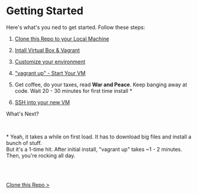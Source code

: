 # Getting Started 

Here's what's you ned to get started.  Follow these steps:

1. [Clone this Repo to your Local Machine](clone-this-repo.md)

2. [Intall Virtual Box & Vagrant](install-virtual-box-vagrant.md)

3. [Customize your environment](customize-environment.md)

4. ["vagrant up" - Start Your VM](vagrant-up.md)
    
5. Get coffee, do your taxes, read __War and Peace__.  Keep banging away at code.  Wait 20 - 30 minutes for first time install *

6. [SSH into your new VM](ssh-into-vm.md)

What's Next?

<br>
 
\* Yeah, it takes a while on first load.  It has to download big files and install a bunch of stuff.  
   But it's a 1-time hit.  After initial install, "vagrant up" takes ~1 - 2 minutes.  Then, you're rocking all day.
   
<br>
<br> 

[Clone this Repo >](clone-this-repo.md)

